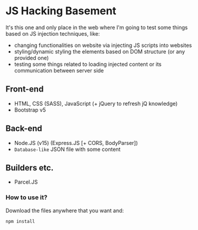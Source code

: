 # JS Hacking Basement

It's this one and only place in the web where I'm going to test some things based on JS injection techniques, like:

- changing functionalities on website via injecting JS scripts into websites
- styling/dynamic styling the elements based on DOM structure (or any provided one)
- testing some things related to loading injected content or its communication between server side

## Front-end
- HTML, CSS (SASS), JavaScript (+ jQuery to refresh jQ knowledge)
- Bootstrap v5

## Back-end
- Node.JS (v15) (Express.JS [+ CORS, BodyParser]) 
- `Database-like` JSON file with some content

## Builders etc.
- Parcel.JS

### How to use it?

Download the files anywhere that you want and:

```npm
npm install
```